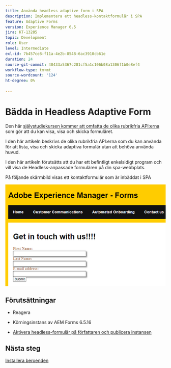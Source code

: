 ```yaml
---
title: Använda headless adaptive form i SPA
description: Implementera ett headless-kontaktformulär i SPA
feature: Adaptive Forms
version: Experience Manager 6.5
jira: KT-13285
topic: Development
role: User
level: Intermediate
exl-id: 7b457ce8-f11a-4e2b-8548-6ac3910cb61e
duration: 24
source-git-commit: 48433a5367c281cf5a1c106b08a1306f1b0e8ef4
workflow-type: tm+mt
source-wordcount: '124'
ht-degree: 0%

---
```


# Bädda in Headless Adaptive Form

Den här [självstudiekursen kommer att omfatta de olika rubrikfria API:erna](https://opensource.adobe.com/aem-forms-af-runtime/api/#section/Introduction) som gör att du kan visa, visa och skicka formuläret.

I den här artikeln beskrivs de olika rubrikfria API:erna som du kan använda för att lista, visa och skicka adaptiva formulär utan att behöva använda huvud.

I den här artikeln förutsätts att du har ett befintligt enkelsidigt program och vill visa de Headless-anpassade formulären på din spa-webbplats.

På följande skärmbild visas ett kontaktformulär som är inbäddat i SPA

![contact-us-form](./assets/contact-us-form.png)

## Förutsättningar

* Reagera

* Körningsinstans av AEM Forms 6.5.16

* [Aktivera headless-formulär på författaren och publicera instansen](https://experienceleague.adobe.com/docs/experience-manager-headless-adaptive-forms/using/quick-setup/enable-headless-adaptive-forms-and-core-components.html?lang=en)

## Nästa steg

[Installera beroenden](./install-af-react-libraries.md)
